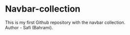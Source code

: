 # Navbar-collection
This is my first Github repository with the navbar collection.
<br>
Author - Safi (Bahrami).

